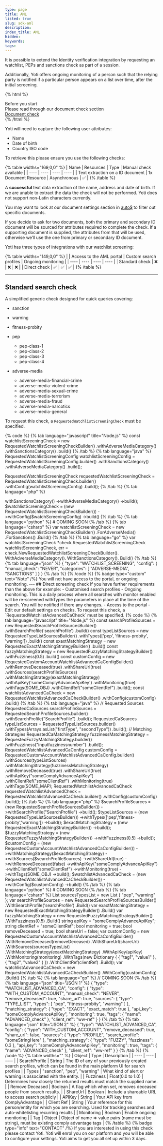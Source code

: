 ```yaml
---
type: page
title: AML
listed: true
slug: sdk-aml
description: 
index_title: AML
hidden: 
keywords: 
tags: 
---
```


It is possible to extend the Identity verification integration by requesting an watchlist, PEPs and sanctions check as part of a session.

Additionally, Yoti offers ongoing monitoring of a person such that the relying party is notified if a particular person appears on a list over time, after the initial screening.

{% html %}
<div class="alert-BYS">
   <div class="alert-title" id="BYS">
      Before you start
   </div>
   <div class="alert-text" >
Please read through our document check section   </div>
   <div class="alert-links"> 
         <a target="_self" href="https://developers.yoti.com/identity-verification/document-checking">Document check</a>
   </div>
</div>
{% /html %}

Yoti will need to capture the following user attributes:

- Name
- Date of birth
- Country ISO code

To retrieve this please ensure you use the following checks:

{% table widths="169,0,0" %}
| Name | Resources | Type | Manual check available | 
| ---- | ---- | ---- | ---- | 
| Text extraction on a ID document | 1x Document Resource | Asynchronous | ✅ | 
{% /table %}

A **successful** text data extraction of the name, address and date of birth. If we are unable to extract the data the check will not be performed. Yoti does not support non-Latin characters currently.

You may want to look at our document settings section in [auto$](/identity-verification/document-checking) to filter out specific documents.

If you decide to ask for two documents, both the primary and secondary ID document will be sourced for attributes required to complete the check. If a supporting document is supplied, the attributes from that will be used, otherwise we’ll use the one from primary or secondary ID document.

Yoti has three types of integrations with our watchlist screening:

{% table widths="149,0,0" %}
|  | Access to the AML portal | Custom search profiles | Ongoing monitoring | 
| ---- | ---- | ---- | ---- | 
| Standard check | ❌ | ❌ | ❌ | 
| Direct check | ✅ | ✅ | ✅ | 
{% /table %}

---

## Standard search check

A simplified generic check designed for quick queries covering:

- sanction
- warning
- fitness-probity
- pep
    - pep-class-1
    - pep-class-2
    - pep-class-3
    - pep-class-4

- adverse-media
    - adverse-media-financial-crime
    - adverse-media-violent-crime
    - adverse-media-sexual-crime
    - adverse-media-terrorism
    - adverse-media-fraud
    - adverse-media-narcotics
    - adverse-media-general

To request this check, a `RequestedWatchlistScreeningCheck` must be specified.

{% code %}
{% tab language="javascript" title="Node.js" %}
const watchlistScreeningCheck = new RequestedWatchlistScreeningCheckBuilder()
        .withAdverseMediaCategory()
        .withSanctionsCategory()
        .build()
{% /tab %}
{% tab language="java" %}
RequestedWatchlistScreeningConfig watchlistScreeningConfig = RequestedWatchlistScreeningConfig.builder()
.withSanctionsCategory()
.withAdverseMediaCategory()
.build();

RequestedWatchlistScreeningCheck requestedWatchlistScreeningCheck = RequestedWatchlistScreeningCheck.builder()
.withConfig(watchlistScreeningConfig)
.build();
{% /tab %}
{% tab language="php" %}
<?php
  
$watchScreeningConfig = (new RequestedWatchlistScreeningConfigBuilder())
            ->withSanctionsCategory()
            ->withAdverseMediaCategory()
            ->build();

$watchlistScreeningCheck = (new RequestedWatchlistScreeningCheckBuilder())
                    ->withConfig($watchScreeningConfig)
                    ->build()
{% /tab %}
{% tab language="python" %}
# COMING SOON
{% /tab %}
{% tab language="csharp" %}
var watchlistScreeningCheck = new RequestedWatchlistScreeningCheckBuilder()
                    .ForAdverseMedia()
                    .ForSanctions()
                    .Build()
{% /tab %}
{% tab language="go" %}
var watchlistScreeningCheck *check.RequestedWatchlistScreeningCheck
	watchlistScreeningCheck, err = check.NewRequestedWatchlistScreeningCheckBuilder().
		WithAdverseMediaCategory().
		WithSanctionsCategory().
		Build()
{% /tab %}
{% tab language="json" %}
{
    "type": "WATCHLIST_SCREENING",
    "config": {
        "manual_check": "NEVER",
        "categories": [
            "ADVERSE-MEDIA",
            "SANCTIONS"
        ]
    }
}
{% /tab %}
{% /code %}

{% badge type="custom" text="Note" /%} You will not have access to the portal, or ongoing monitoring.

---

## Direct screening check

If you have further requirements than the above for example:

- Customised search profiles
- Ongoing monitoring. This is a daily process where all searches with monitor enabled will be re-screened withTypes the parameters in place at the time of the search. You will be notified if there any changes.
- Access to the portal 
- Edit our default settings on checks.

To request this check, a `RequestedWatchlistAdvancedCaCheck` must be specified.

{% code %}
{% tab language="javascript" title="Node.js" %}
const searchProfileSources = new RequestedSearchProfileSourcesBuilder()
          							 			 .withSearchProfile('searchProfile')
          						       	 .build()

const typeListSources = new RequestedTypeListSourcesBuilder()
          							  .withTypes(['pep', 'fitness-probity', 'warning'])
          								.build()

const exaxtMatchingStrategy = new RequestedExactMatchingStrategyBuilder()
          						          .build()

const fuzzyMatchingStrategy = new RequestedFuzzyMatchingStrategyBuilder()
																.withFuzziness(0.5)
          						          .build()

const customConfig = new RequestedCustomAccountWatchlistAdvancedCaConfigBuilder()
                       .withRemoveDeceased(true)
        							 .withShareUrl(true)
        							 .withSources(searchProfileSources)
        							 .withMatchingStrategy(exaxtMatchingStrategy)
                       .withApiKey('someComplyAdvanceApiKey')
                       .withMonitoring(true)
                       .withTags(SOME_OBJ)
                       .withClientRef("someClientRef")
        							 .build();

const watchlistAdvancedCaCheck = new RequestedWatchlistAdvancedCaCheckBuilder()
                                   .withConfig(customConfig)
                                   .build()
{% /tab %}
{% tab language="java" %}
// Requested Sources
        RequestedCaSources searchProfileSources = RequestedSearchProfileSources.builder()
                .withSearchProfile("SearchProfile")
                .build();
        RequestedCaSources typeListSources = RequestedTypeListSources.builder()
                .withTypes(Arrays.asList("firstType", "secondType"))
                .build();
        // Matching Strategies
        RequestedCaMatchingStrategy fuzzinessMatchingStrategy = RequestedFuzzyMatchingStrategy.builder()
                .withFuzziness("inputfuzzinessnumber")
                .build();

        RequestedWatchlistAdvancedCaConfig customConfig = 	   RequestedCustomAccountWatchlistAdvancedCaConfig.builder()
                .withSources(typeListSources)
                .withMatchingStrategy(fuzzinessMatchingStrategy)
                .withRemoveDeceased(true)
                .withShareUrl(true)
                .withApiKey("someComplyAdvanceApiKey")
                .withClientRef("someClientRef")
                .withMonitoring(true)
                .withTags(SOME_MAP);

        RequestedWatchlistAdvancedCaCheck requestedWatchlistAdvancedCheck = RequestedWatchlistAdvancedCaCheck.builder()
                .withConfig(customConfig)
                .build();
{% /tab %}
{% tab language="php" %}
$searchProfileSources = (new RequestedSearchProfileSourcesBuilder())
		->withSearchProfile("SearchProfile")
		->build();

$typeListSources = (new RequestedTypeListSourcesBuilder())
            ->withTypes(['pep','fitness-probity','warning'])
            ->build();

$exactMatchingStrategy = (new RequestedExactMatchingStrategyBuilder())
		->build();

$fuzzyMatchingStrategy = (new RequestedFuzzyMatchingStrategyBuilder())
            ->withFuzziness(0.5)
            ->build();

$customConfig = (new RequestedCustomAccountWatchlistAdvancedCaConfigBuilder())
    ->withMatchingStrategy($exactMatchingStrategy)
    ->withSources($searchProfileSources)
    ->withShareUrl(true)
    ->withRemoveDeceased(false)
    ->withApiKey("someComplyAdvanceApiKey")
    ->withClientRef("someClientRef")
    ->withMonitoring(true)
    ->withTags(SOME_OBJ)
    ->build();

$watchlistAdvancedCaCheck = (new RequestedWatchlistAdvancedCaCheckBuilder())
            ->withConfig($customConfig)
            ->build()
{% /tab %}
{% tab language="python" %}
# COMING SOON
{% /tab %}
{% tab language="csharp" %}
List<string> sourcesTypesList = new List<string> { "pep", "warning" };

var searchProfileSources = new RequestedSearchProfileSourcesBuilder()
          							 			 .WithSearchProfile('searchProfile')
          						       	 .Build()

var exaxtMatchingStrategy = new RequestedExactMatchingStrategyBuilder()
          						          .Build()

var fuzzyMatchingStrategy = new RequestedFuzzyMatchingStrategyBuilder()
																.WithFuzziness(0.5)
          						          .Build()

string apiKey = "someComplyAdvanceApiKey";
string clientRef = "someClientRef";
bool monitoring = true;
bool removeDeceased = true;
bool shareUrl = false;
  
var customConfig = new RequestedCustomAccountWatchlistAdvancedCaConfigBuilder()
                       .WithRemoveDeceased(removeDeceased)
        							 .WithShareUrl(shareUrl)
        							 .WithSources(sourcesTypesList)
        							 .WithMatchingStrategy(exaxtMatchingStrategy)
                       .WithApiKey(apiKey)
                       .WithMonitoring(monitoring)
                       .WithTags(new Dictionary<string, string> { { "tag1", "value1" }, { "tag2", "value2" } })
                       .WithClientRef(clientRef)
        							 .Build();

var watchlistAdvancedCaCheck = new RequestedWatchlistAdvancedCaCheckBuilder()
                                   .WithConfig(customConfig)
                                   .Build()
{% /tab %}
{% tab language="go" %}
// COMING SOON
{% /tab %}
{% tab language="json" title="JSON 1" %}
{
    "type": "WATCHLIST_ADVANCED_CA",
    "config": {
        "type": "WITH_CUSTOM_ACCOUNT",
        "manual_check": "NEVER",
        "remove_deceased": true,
        "share_url": true,
        "sources": {
            "type": "TYPE_LIST",
            "types": [
                "pep",
                "fitness-probity",
                "warning"
            ]
        },
        "matching_strategy": {
            "type": "EXACT",
            "exact_match": true
        },
        "api_key": "someComplyAdvanceApiKey",
        "monitoring": true,
        "tags": {
            "name": "ADVANCED_check"
        },
        "client_ref": "ww-ref"
    }
}
{% /tab %}
{% tab language="json" title="JSON 2" %}
{
    "type": "WATCHLIST_ADVANCED_CA",
    "config": {
        "type": "WITH_CUSTOM_ACCOUNT",
        "remove_deceased": true,
        "share_url": false,
        "sources": {
            "type": "PROFILE",
            "search_profile": "someStringHere"
        },
        "matching_strategy": {
            "type": "FUZZY",
            "fuzziness": 0.3
        },
        "api_key": "someComplyAdvanceApiKey",
        "monitoring": true,
        "tags": {
            "name": "ADVANCED_check"
        },
        "client_ref": "ww-ref"
    }
}
{% /tab %}
{% /code %}

{% table widths="" %}
| Object | Type | Description | 
| ---- | ---- | ---- | 
| SearchProfile | String | The ID of any of your previously created search profiles, which can be found in the main platform UI for search profiles | 
| Types | "sanction", "pep", "warning" | What kind of alert or warning is associated with the entity. | 
| Fuzziness | Float(0.0 to 1.0) | Determines how closely the returned results must match the supplied name. | 
| Remove Deceased | Boolean | A flag which when set, removes deceased people from search results. | 
| ShareUrl | Boolean | Include a shareable URL to access search publicly | 
| APIKey | String | Your API key from ComplyAdvantage | 
| Client Ref | String | Your reference for this person/entity for which you are searching. Used for tracking searches and auto-whitelisting recurring results | 
| Monitoring | Boolean | Enable ongoing monitoring | 
| Tag | Object | Object of name =&gt; value pairs (name must be string), must be existing comply advantage tags | 
{% /table %}

{% badge type="info" text="CONTACT" /%} If you are interested in using this check please contact Yoti. Yoti will enrol you on our platform and you will be able to configure your settings. Yoti aims to get you all set up within 3 days.